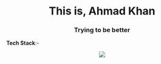 <h1 align="center">This is, Ahmad Khan</h1>
<h3 align="center">Trying to be better</h3>

<p align="center"
- I’m currently studying **Computer Engineering**
- Interested in **GNU/Linux, AOSP**
- Can contact me at, **github.ahmadkhan@gmail.com**
</p>
  

**Tech Stack**:-
<p align="center">
  <a href="https://skillicons.dev">
    <img src="https://skillicons.dev/icons?i=arch,cpp,git,github,html,java,linux,mysql,python" />
  </a>
</p>
